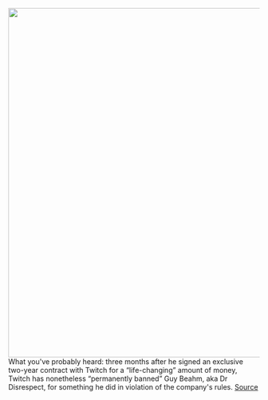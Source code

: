 <img src='https://cdn.vox-cdn.com/thumbor/-2UYsKXQmhh3gHxkjdSTOVz_oQM=/0x0:2040x1360/1200x800/filters:focal(857x517:1183x843)/cdn.vox-cdn.com/uploads/chorus_image/image/66992032/BobbyQuillard_200311_3934_DrDisrespect_0002.0.jpg' width='700px' /><br/>
What you've probably heard: three months after he signed an exclusive two-year contract with Twitch for a “life-changing” amount of money, Twitch has nonetheless “permanently banned” Guy Beahm, aka Dr Disrespect, for something he did in violation of the company's rules.
<a href='https://www.theverge.com/2020/6/28/21305822/twitch-dr-disrespect-alleged-ban-statement-guy-beahm'> Source <a/>